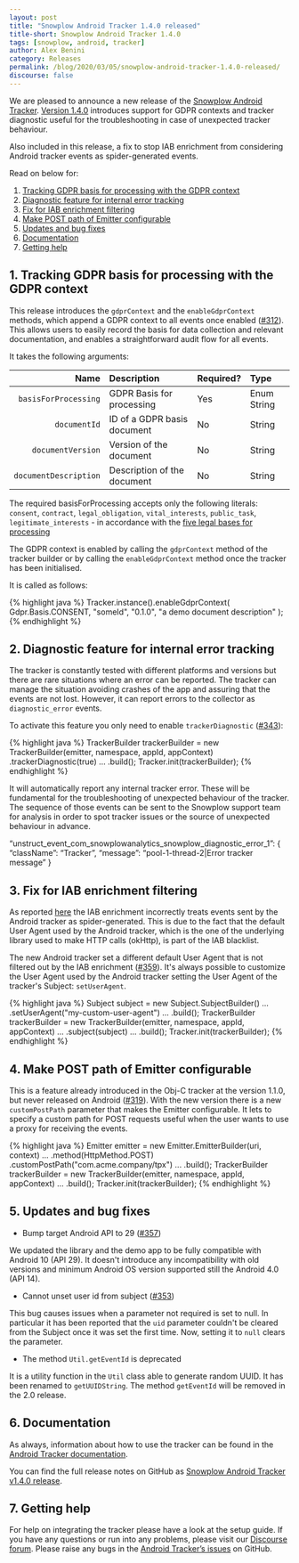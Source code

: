 ```yaml
---
layout: post
title: "Snowplow Android Tracker 1.4.0 released"
title-short: Snowplow Android Tracker 1.4.0
tags: [snowplow, android, tracker]
author: Alex Benini
category: Releases
permalink: /blog/2020/03/05/snowplow-android-tracker-1.4.0-released/
discourse: false
---
```


We are pleased to announce a new release of the [Snowplow Android Tracker][android-tracker].
[Version 1.4.0][1.4.0-tag] introduces support for GDPR contexts and tracker diagnostic useful for the troubleshooting in case of unexpected tracker behaviour.

Also included in this release, a fix to stop IAB enrichment from considering Android tracker events as spider-generated events.

Read on below for:

1. [Tracking GDPR basis for processing with the GDPR context](#gdpr)
2. [Diagnostic feature for internal error tracking](#diagnostic)
3. [Fix for IAB enrichment filtering](#iab)
4. [Make POST path of Emitter configurable](#custompath)
5. [Updates and bug fixes](#updates)
6. [Documentation](#documentation)
7. [Getting help](#help)

<!--more-->

<h2 id="gdpr">1. Tracking GDPR basis for processing with the GDPR context</h2>

This release introduces the `gdprContext` and the `enableGdprContext` methods, which append a GDPR context to all events once enabled ([#312][312]).
This allows users to easily record the basis for data collection and relevant documentation, and enables a straightforward audit flow for all events.

It takes the following arguments:

|      **Name** | **Description**             | **Required?** | **Type** |
|--------------:|:----------------------------|:--------------|:---------|
|`basisForProcessing` | GDPR Basis for processing | Yes           | Enum String   |
|     `documentId` | ID of a GDPR basis document     | No           | String   |
|        `documentVersion` | Version of the document        | No            | String   |
| `documentDescription` | Description of the document | No            | String   |

The required basisForProcessing accepts only the following literals: `consent`, `contract`, `legal_obligation`, `vital_interests`, `public_task`, `legitimate_interests` - in accordance with the [five legal bases for processing](https://ico.org.uk/for-organisations/guide-to-data-protection/guide-to-the-general-data-protection-regulation-gdpr/lawful-basis-for-processing/)

The GDPR context is enabled by calling the `gdprContext` method of the tracker builder or by calling the `enableGdprContext` method once the tracker has been initialised.

It is called as follows:

{% highlight java %}
Tracker.instance().enableGdprContext(
    Gdpr.Basis.CONSENT,
    "someId",
    "0.1.0",
    "a demo document description"
);
{% endhighlight %}


<h2 id="diagnostic">2. Diagnostic feature for internal error tracking</h2>

The tracker is constantly tested with different platforms and versions but there are rare situations where an error can be reported. The tracker can manage the situation avoiding crashes of the app and assuring that the events are not lost. However, it can report errors to the collector as `diagnostic_error` events.

To activate this feature you only need to enable `trackerDiagnostic` ([#343][343]):

{% highlight java %}
TrackerBuilder trackerBuilder =
    new TrackerBuilder(emitter, namespace, appId, appContext)
        .trackerDiagnostic(true)
        ...
        .build();
Tracker.init(trackerBuilder);
{% endhighlight %}

It will automatically report any internal tracker error. These will be fundamental for the troubleshooting of unexpected behaviour of the tracker.
The sequence of those events can be sent to the Snowplow support team for analysis in order to spot tracker issues or the source of unexpected behaviour in advance.

“unstruct_event_com_snowplowanalytics_snowplow_diagnostic_error_1”: {
      “className”: “Tracker”,
      “message”: “pool-1-thread-2|Error tracker message”
}


<h2 id="iab">3. Fix for IAB enrichment filtering</h2>

As reported [here](https://discourse.snowplowanalytics.com/t/warning-iab-enrichment-treats-android-tracker-events-as-spider-generated/2482) the IAB enrichment incorrectly treats events sent by the Android tracker as spider-generated. This is due to the fact that the default User Agent used by the Android tracker, which is the one of the underlying library used to make HTTP calls (okHttp), is part of the IAB blacklist.

The new Android tracker set a different default User Agent that is not filtered out by the IAB enrichment ([#359][359]). It's always possible to customize the User Agent used by the Android tracker setting the User Agent of the tracker's Subject: `setUserAgent`.

{% highlight java %}
Subject subject =
	new Subject.SubjectBuilder()
        ...
        .setUserAgent("my-custom-user-agent")
        ...
        .build();
TrackerBuilder trackerBuilder =
    new TrackerBuilder(emitter, namespace, appId, appContext)
        ...
        .subject(subject)
        ...
        .build();
Tracker.init(trackerBuilder);
{% endhighlight %}


<h2 id="custompath">4. Make POST path of Emitter configurable</h2>

This is a feature already introduced in the Obj-C tracker at the version 1.1.0, but never released on Android ([#319][319]).
With the new version there is a new `customPostPath` parameter that makes the Emitter configurable.
It lets to specify a custom path for POST requests useful when the user wants to use a proxy for receiving the events.

{% highlight java %}
Emitter emitter =
    new Emitter.EmitterBuilder(uri, context)
        ...
        .method(HttpMethod.POST)
        .customPostPath("com.acme.company/tpx")
        ...
        .build();
TrackerBuilder trackerBuilder =
    new TrackerBuilder(emitter, namespace, appId, appContext)
        ...
        .build();
Tracker.init(trackerBuilder);
{% endhighlight %}


<h2 id="updates">5. Updates and bug fixes</h2>

- Bump target Android API to 29 ([#357][357])

We updated the library and the demo app to be fully compatible with Android 10 (API 29). It doesn't introduce any incompatibility with old versions and minimum Android OS version supported still the Android 4.0 (API 14).

- Cannot unset user id from subject ([#353][353])

This bug causes issues when a parameter not required is set to null. In particular it has been reported that the `uid` parameter couldn't be cleared from the Subject once it was set the first time. Now, setting it to `null` clears the parameter.

- The method `Util.getEventId` is deprecated

It is a utility function in the `Util` class able to generate random UUID. It has been renamed to `getUUIDString`.
The method `getEventId` will be removed in the 2.0 release.



<h2 id="documentation">6. Documentation</h2>

As always, information about how to use the tracker can be found in the [Android Tracker documentation][docs].

You can find the full release notes on GitHub as [Snowplow Android Tracker v1.4.0 release][1.4.0-tag].


<h2 id="help">7. Getting help</h2>

For help on integrating the tracker please have a look at the setup guide. If you have any questions or run into any problems, please visit our [Discourse forum][forums]. Please raise any bugs in the [Android Tracker’s issues][issues] on GitHub.


[android-tracker]: https://github.com/snowplow/snowplow-android-tracker
[1.4.0-tag]: https://github.com/snowplow/snowplow-android-tracker/releases/tag/1.4.0

[issues]: https://github.com/snowplow/snowplow-android-tracker/issues
[forums]: https://discourse.snowplowanalytics.com/
[docs]: https://docs.snowplowanalytics.com/docs/collecting-data/collecting-from-own-applications/android-tracker/

[343]: https://github.com/snowplow/snowplow-android-tracker/issues/343
[312]: https://github.com/snowplow/snowplow-android-tracker/issues/312
[359]: https://github.com/snowplow/snowplow-android-tracker/issues/359
[357]: https://github.com/snowplow/snowplow-android-tracker/issues/357
[319]: https://github.com/snowplow/snowplow-android-tracker/issues/319
[353]: https://github.com/snowplow/snowplow-android-tracker/issues/353

